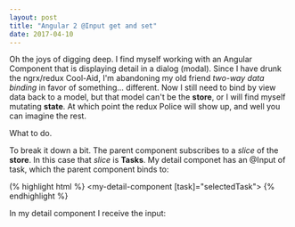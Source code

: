 ```yaml
---
layout: post
title: "Angular 2 @Input get and set"
date: 2017-04-10
---
```

Oh the joys of digging deep.  I find myself working with an Angular Component that is displaying detail in a dialog (modal).  Since I have drunk the ngrx/redux Cool-Aid, I'm abandoning my old friend *two-way data binding* in favor of something... different.  Now I still need to bind by view data back to a model, but that model can't be the **store**, or I will find myself mutating **state**.  At which point the redux Police will show up, and well you can imagine the rest.

What to do.

To break it down a bit.  The parent component subscribes to a *slice* of the **store**.  In this case that *slice* is **Tasks**.  My detail componet has an @Input of task, which the parent component binds to:

(% highlight html %}
<my-detail-component [task]="selectedTask"></my-detail-component>
{% endhighlight %}

In my detail component I receive the input:




